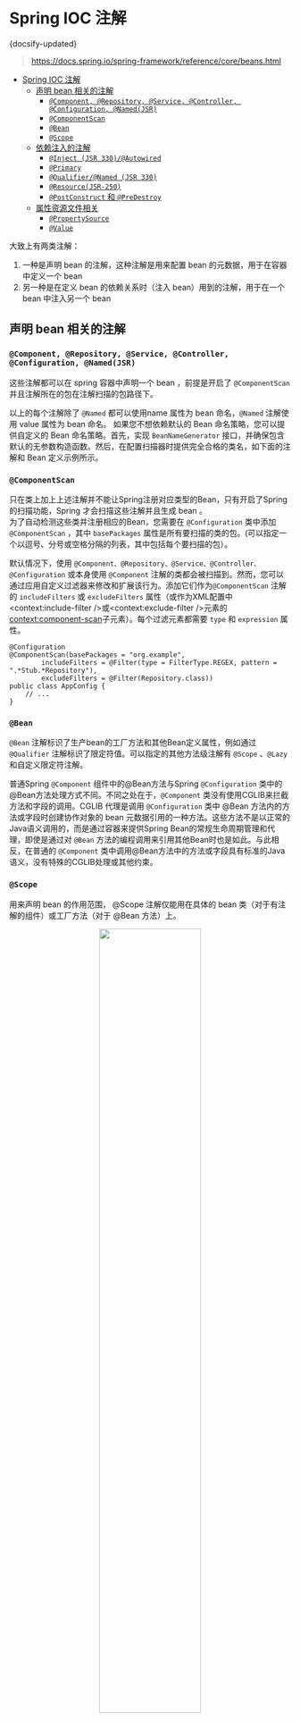 #  Spring IOC 注解
 {docsify-updated}
> https://docs.spring.io/spring-framework/reference/core/beans.html

- [Spring IOC 注解](#spring-ioc-注解)
	- [声明 bean 相关的注解](#声明-bean-相关的注解)
		- [`@Component, @Repository, @Service, @Controller, @Configuration, @Named(JSR)`](#component-repository-service-controller-configuration-namedjsr)
		- [`@ComponentScan`](#componentscan)
		- [`@Bean`](#bean)
		- [`@Scope`](#scope)
	- [依赖注入的注解](#依赖注入的注解)
		- [`@Inject (JSR 330)/@Autowired`](#inject-jsr-330autowired)
		- [`@Primary`](#primary)
		- [`@Qualifier/@Named (JSR 330)`](#qualifiernamed-jsr-330)
		- [`@Resource(JSR-250)`](#resourcejsr-250)
		- [`@PostConstruct` 和 `@PreDestroy`](#postconstruct-和-predestroy)
	- [属性资源文件相关](#属性资源文件相关)
		- [`@PropertySource`](#propertysource)
		- [`@Value`](#value)


大致上有两类注解：
1. 一种是声明 bean 的注解，这种注解是用来配置 bean 的元数据，用于在容器中定义一个 bean
2. 另一种是在定义 bean 的依赖关系时（注入 bean）用到的注解，用于在一个 bean 中注入另一个 bean

## 声明 bean 相关的注解

### `@Component, @Repository, @Service, @Controller, @Configuration, @Named(JSR)`
这些注解都可以在 spring 容器中声明一个 bean ，前提是开启了 `@ComponentScan` 并且注解所在的包在注解扫描的包路径下。

以上的每个注解除了 `@Named` 都可以使用name 属性为 bean 命名，`@Named` 注解使用 value 属性为 bean 命名。
如果您不想依赖默认的 Bean 命名策略，您可以提供自定义的 Bean 命名策略。首先，实现 `BeanNameGenerator` 接口，并确保包含默认的无参数构造函数。然后，在配置扫描器时提供完全合格的类名，如下面的注解和 Bean 定义示例所示。

### `@ComponentScan`
只在类上加上上述注解并不能让Spring注册对应类型的Bean，只有开启了Spring 的扫描功能，Spring 才会扫描这些注解并且生成 bean 。  
为了自动检测这些类并注册相应的Bean，您需要在 `@Configuration` 类中添加 `@ComponentScan` ，其中 `basePackages` 属性是所有要扫描的类的包。(可以指定一个以逗号、分号或空格分隔的列表，其中包括每个要扫描的包）。

默认情况下，使用 `@Component、@Repository、@Service、@Controller、@Configuration` 或本身使用 `@Component` 注解的类都会被扫描到。然而，您可以通过应用自定义过滤器来修改和扩展该行为。添加它们作为`@ComponentScan` 注解的 `includeFilters` 或 `excludeFilters` 属性（或作为XML配置中<context:include-filter />或<context:exclude-filter />元素的<context:component-scan>子元素）。每个过滤元素都需要 `type` 和 `expression` 属性。
```
@Configuration
@ComponentScan(basePackages = "org.example",
		includeFilters = @Filter(type = FilterType.REGEX, pattern = ".*Stub.*Repository"),
		excludeFilters = @Filter(Repository.class))
public class AppConfig {
	// ...
}
```

### `@Bean`
`@Bean` 注解标识了生产bean的工厂方法和其他Bean定义属性，例如通过 `@Qualifier` 注解标识了限定符值。可以指定的其他方法级注解有 `@Scope` 、`@Lazy` 和自定义限定符注解。

普通Spring `@Component` 组件中的@Bean方法与Spring `@Configuration` 类中的@Bean方法处理方式不同。不同之处在于，`@Component` 类没有使用CGLIB来拦截方法和字段的调用。CGLIB 代理是调用 `@Configuration` 类中 @Bean 方法内的方法或字段时创建协作对象的 bean 元数据引用的一种方法。这些方法不是以正常的Java语义调用的，而是通过容器来提供Spring Bean的常规生命周期管理和代理，即使是通过对 `@Bean` 方法的编程调用来引用其他Bean时也是如此。与此相反，在普通的 `@Component` 类中调用@Bean方法中的方法或字段具有标准的Java语义，没有特殊的CGLIB处理或其他约束。

### `@Scope`
用来声明 bean 的作用范围， @Scope 注解仅能用在具体的 bean 类（对于有注解的组件）或工厂方法（对于 @Bean 方法）上。
<center><img src="pics/bean-scope.png" width="60%" ></center>


## 依赖注入的注解

<center><img src="pics/spring-ioc.png" width="60%" ></center>

### `@Inject (JSR 330)/@Autowired`
默认是根据bean类型注入的，并且默认依赖是必须的，如果找不到依赖可用，Spring会报错。如果依赖是非必需的，可以指定 `@Autowired(required = false)`，或者将依赖类型声明为 `Optional`，或者加上 `@Nullable` 注解。

可以用在构造方法上，为构造方法自动注入参数依赖。从Spring Framework 4.3开始，如果目标Bean一开始就只定义了一个构造函数，那么在这样的构造函数上就不再需要`@Autowired` 注解。然而，如果有几个构造函数，而且没有默认构造函数，那么至少有一个构造函数必须用 `@Autowired` 注解，以便指示容器使用哪一个。

`@Autowired` 注解应用于传统的setter方法。
你也可以将 `@Autowired` 注解应用于具有任意名称和多个参数的方法上。
你也可以将 `@Autowired` 应用于成员字段上。
当 `@Autowired` 用于集合类型时，Spring 会把所有集合指定的类型 bean 注入到集合中，当注入到 `Map` 时， key 是 beanName， value 是 bean。

注意：
`@Autowired、@Inject、@Value和@Resource`注解是由Spring `BeanPostProcessor` 实现处理的。这意味着你不能在你自己的 `BeanPostProcessor` 或 `BeanFactoryPostProcessor` 类型（如果有的话）中应用这些注解。这些注解默认只能用在普通 bean 声明中。


### `@Primary` 
当有多个同类型的 bean 声明时，必需指定一个作为主要依赖，否则 `@Autowired` 声明依赖时，会找到多个依赖无法决定注入哪个，然后就会报错。

### `@Qualifier/@Named (JSR 330)`
解决多个依赖注入问题时，除了给被依赖项的某项加上 `@Primary` 注解外，还可以使用 `@Qualifier/ @Named` 注解指定依赖的 bean 名字。有时候不能更改被依赖项的源码的时候，可以用这种方式。

甚至可以使用 `CustomAutowireConfigurer` 来实现自定义的 qualifier 逻辑：
```
<bean id="customAutowireConfigurer"
		class="org.springframework.beans.factory.annotation.CustomAutowireConfigurer">
	<property name="customQualifierTypes">
		<set>
			<value>example.CustomQualifier</value>
		</set>
	</property>
</bean>
```

### `@Resource(JSR-250)`
可以用在字段属性或者 setter 方法上，默认是根据bean名字注入的，只有找不到特定名字的 bean 时，才会根据类型注入。
因此，在下面的示例中， tradeLoginService 字段首先查找名为 "tradeLoginService" 的 bean，如果发现 tradeLoginService 名字的 bean 不是 TradeLoginServiceV2 类型，就会报错。
然后返回到 TradeLoginServiceV2 类型的主类型匹配。
```
	//会注入名字为 tradeLoginService 的 bean，如果这个bean 不是 TradeLoginServiceV2 类型就会报错
    @Resource
    private TradeLoginServiceV2 tradeLoginService;

	//会注入名字为 tradeLoginServiceV2 的 bean
	@Resource(name = "tradeLoginServiceV2")
    private TradeLoginServiceV2 tradeLoginService2;

	@Resource
	private TradeLoginServiceV2 tradeLoginService3;

```

### `@PostConstruct` 和 `@PreDestroy`
`CommonAnnotationBeanPostProcessor` 不仅可以识别 `@Resource` 注解，还可以识别JSR-250生命周期注解：`jakarta.annotation.PostConstruct` 和 `jakarta.annotation.PreDestroy` 。在Spring 2.5中引入，对这些注解的支持为初始化回调和销毁回调中描述的生命周期回调机制提供了一个替代方案。只要在Spring应用上下文中注册了 `CommonAnnotationBeanPostProcessor` ，携带这些注解之一的方法就会在生命周期中与相应的Spring生命周期接口方法或明确声明的回调方法在同一时间被调用。

是 Spring `InitializingBean` 和 `DisposableBean` 接口的替代解决方案，也是JSR标准注解。

## 属性资源文件相关

两个重要的类： `PropertyPlaceholderConfigurer(标记为淘汰了)` 和 `PropertySourcesPlaceholderConfigurer` 。

### `@PropertySource`
`@PropertySource` 注解为在Spring的 `Environment` 中添加 `PropertySource` 提供了一个方便的声明机制。

在 `@PropertySource` 资源位置中出现的任何 `${...}` 占位符都将根据已在环境中注册的属性源集合进行解析。
给定一个名为 app.properties 的文件，其中包含键值对 testbean.name=myTestBean，下面的 `@Configuration` 类使用 `@PropertySource` 的方式使调用 testBean.getName() 返回 myTestBean：
```
@Configuration
@PropertySource("classpath:/com/myco/app.properties")
@PropertySource("classpath:/com/${my.placeholder:default/path}/app.properties")
public class AppConfig {

 @Autowired
 Environment env;

 @Bean
 public TestBean testBean() {
  TestBean testBean = new TestBean();
  testBean.setName(env.getProperty("testbean.name"));
  return testBean;
 }
}
```

### `@Value`
使用 `@Value(${property.val:defaultVal})` 的形式注入属性值。 `${property.val:defaultVal}` 这种形式的属性引用不仅可以用在Java代码的Bean中注入属性，同样可以在属性文件中引用另一处属性值。